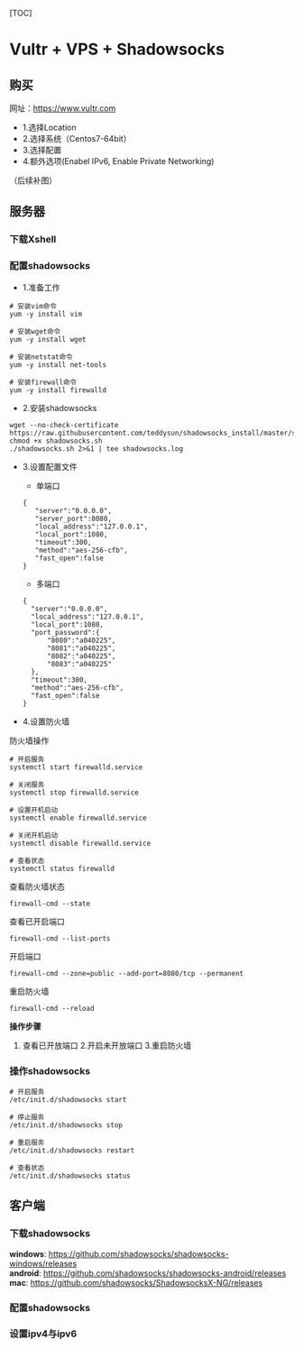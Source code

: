 [TOC]
# Vultr + VPS + Shadowsocks

## 购买

网址：https://www.vultr.com

* 1.选择Location
* 2.选择系统（Centos7-64bit）
* 3.选择配置
* 4.额外选项(Enabel IPv6, Enable Private Networking)

（后续补图）

## 服务器

### 下载Xshell

### 配置shadowsocks

* 1.准备工作

```
# 安装vim命令
yum -y install vim

# 安装wget命令
yum -y install wget

# 安装netstat命令
yum -y install net-tools

# 安装firewall命令
yum -y install firewalld
```

* 2.安装shadowsocks

```
wget --no-check-certificate https://raw.githubusercontent.com/teddysun/shadowsocks_install/master/shadowsocks.sh
chmod +x shadowsocks.sh
./shadowsocks.sh 2>&1 | tee shadowsocks.log
```

* 3.设置配置文件
  * 单端口  
  ```
  {
     "server":"0.0.0.0",
     "server_port":8080,
     "local_address":"127.0.0.1",
     "local_port":1080,
     "timeout":300,
     "method":"aes-256-cfb",
     "fast_open":false
  }
  ```
  * 多端口  
  ```
  {
    "server":"0.0.0.0",
    "local_address":"127.0.0.1",
    "local_port":1080,
    "port_password":{
        "8080":"a040225",
        "8081":"a040225",
        "8082":"a040225",
        "8083":"a040225"
    },
    "timeout":300,
    "method":"aes-256-cfb",
    "fast_open":false
  }
  ```

* 4.设置防火墙

防火墙操作
```
# 开启服务
systemctl start firewalld.service

# 关闭服务
systemctl stop firewalld.service

# 设置开机启动
systemctl enable firewalld.service

# 关闭开机启动
systemctl disable firewalld.service

# 查看状态
systemctl status firewalld
```

查看防火墙状态
```
firewall-cmd --state
```
查看已开启端口
```
firewall-cmd --list-ports
```
开启端口
```
firewall-cmd --zone=public --add-port=8080/tcp --permanent
```
重启防火墙
```
firewall-cmd --reload
```
**操作步骤**
  1. 查看已开放端口
  2.开启未开放端口
  3.重启防火墙
  
### 操作shadowsocks

```
# 开启服务
/etc/init.d/shadowsocks start

# 停止服务
/etc/init.d/shadowsocks stop

# 重启服务
/etc/init.d/shadowsocks restart

# 查看状态
/etc/init.d/shadowsocks status
```
  
## 客户端

### 下载shadowsocks  

**windows**: https://github.com/shadowsocks/shadowsocks-windows/releases  
**android**: https://github.com/shadowsocks/shadowsocks-android/releases  
**mac**: https://github.com/shadowsocks/ShadowsocksX-NG/releases  

### 配置shadowsocks

### 设置ipv4与ipv6

